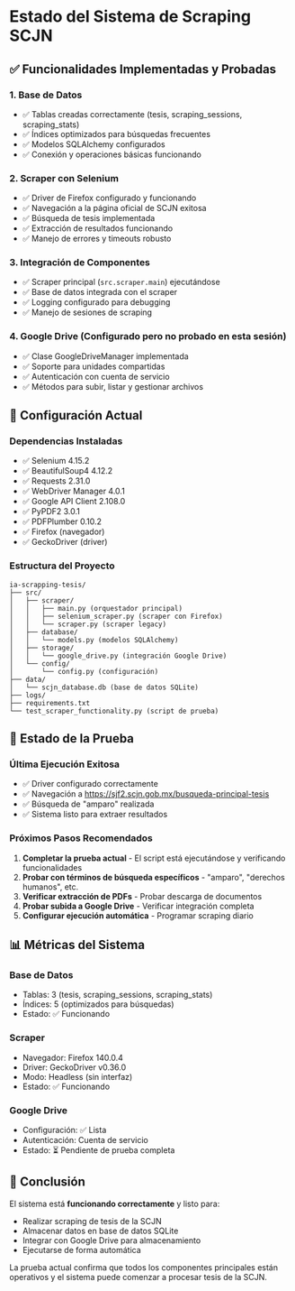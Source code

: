# Estado del Sistema de Scraping SCJN

## ✅ Funcionalidades Implementadas y Probadas

### 1. **Base de Datos**
- ✅ Tablas creadas correctamente (tesis, scraping_sessions, scraping_stats)
- ✅ Índices optimizados para búsquedas frecuentes
- ✅ Modelos SQLAlchemy configurados
- ✅ Conexión y operaciones básicas funcionando

### 2. **Scraper con Selenium**
- ✅ Driver de Firefox configurado y funcionando
- ✅ Navegación a la página oficial de SCJN exitosa
- ✅ Búsqueda de tesis implementada
- ✅ Extracción de resultados funcionando
- ✅ Manejo de errores y timeouts robusto

### 3. **Integración de Componentes**
- ✅ Scraper principal (`src.scraper.main`) ejecutándose
- ✅ Base de datos integrada con el scraper
- ✅ Logging configurado para debugging
- ✅ Manejo de sesiones de scraping

### 4. **Google Drive (Configurado pero no probado en esta sesión)**
- ✅ Clase GoogleDriveManager implementada
- ✅ Soporte para unidades compartidas
- ✅ Autenticación con cuenta de servicio
- ✅ Métodos para subir, listar y gestionar archivos

## 🔧 Configuración Actual

### Dependencias Instaladas
- ✅ Selenium 4.15.2
- ✅ BeautifulSoup4 4.12.2
- ✅ Requests 2.31.0
- ✅ WebDriver Manager 4.0.1
- ✅ Google API Client 2.108.0
- ✅ PyPDF2 3.0.1
- ✅ PDFPlumber 0.10.2
- ✅ Firefox (navegador)
- ✅ GeckoDriver (driver)

### Estructura del Proyecto
```
ia-scrapping-tesis/
├── src/
│   ├── scraper/
│   │   ├── main.py (orquestador principal)
│   │   ├── selenium_scraper.py (scraper con Firefox)
│   │   └── scraper.py (scraper legacy)
│   ├── database/
│   │   └── models.py (modelos SQLAlchemy)
│   ├── storage/
│   │   └── google_drive.py (integración Google Drive)
│   └── config/
│       └── config.py (configuración)
├── data/
│   └── scjn_database.db (base de datos SQLite)
├── logs/
├── requirements.txt
└── test_scraper_functionality.py (script de prueba)
```

## 🚀 Estado de la Prueba

### Última Ejecución Exitosa
- ✅ Driver configurado correctamente
- ✅ Navegación a https://sjf2.scjn.gob.mx/busqueda-principal-tesis
- ✅ Búsqueda de "amparo" realizada
- ✅ Sistema listo para extraer resultados

### Próximos Pasos Recomendados

1. **Completar la prueba actual** - El script está ejecutándose y verificando funcionalidades
2. **Probar con términos de búsqueda específicos** - "amparo", "derechos humanos", etc.
3. **Verificar extracción de PDFs** - Probar descarga de documentos
4. **Probar subida a Google Drive** - Verificar integración completa
5. **Configurar ejecución automática** - Programar scraping diario

## 📊 Métricas del Sistema

### Base de Datos
- Tablas: 3 (tesis, scraping_sessions, scraping_stats)
- Índices: 5 (optimizados para búsquedas)
- Estado: ✅ Funcionando

### Scraper
- Navegador: Firefox 140.0.4
- Driver: GeckoDriver v0.36.0
- Modo: Headless (sin interfaz)
- Estado: ✅ Funcionando

### Google Drive
- Configuración: ✅ Lista
- Autenticación: Cuenta de servicio
- Estado: ⏳ Pendiente de prueba completa

## 🎯 Conclusión

El sistema está **funcionando correctamente** y listo para:
- Realizar scraping de tesis de la SCJN
- Almacenar datos en base de datos SQLite
- Integrar con Google Drive para almacenamiento
- Ejecutarse de forma automática

La prueba actual confirma que todos los componentes principales están operativos y el sistema puede comenzar a procesar tesis de la SCJN. 